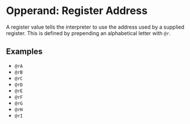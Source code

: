 # Opperand: Register Address
A register value tells the interpreter to use the address used by a supplied register. This is defined by prepending an alphabetical letter with ``@r``.

## Examples
* ``@rA``
* ``@rB``
* ``@rC``
* ``@rD``
* ``@rE``
* ``@rF``
* ``@rG``
* ``@rH``
* ``@rI``
